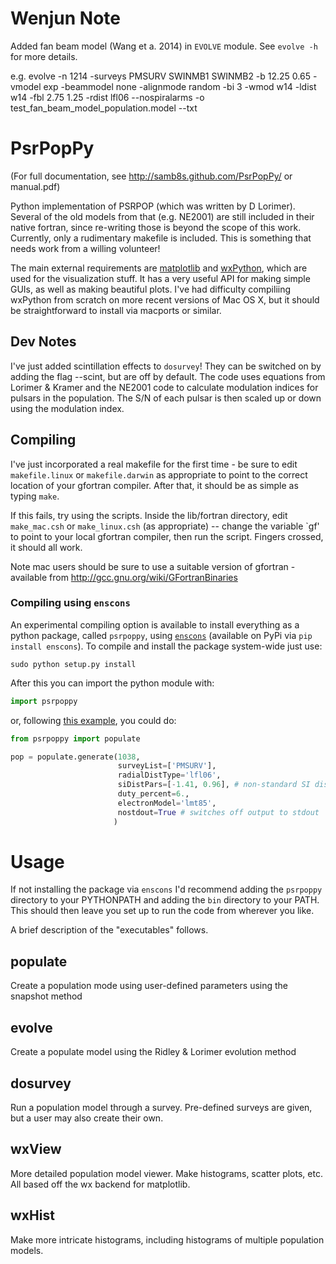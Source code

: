 Wenjun Note
========

Added fan beam model (Wang et a. 2014) in `EVOLVE` module. See `evolve -h` for more details.

e.g. evolve -n 1214 -surveys PMSURV SWINMB1 SWINMB2 -b 12.25 0.65 -vmodel exp -beammodel none -alignmode random -bi 3 -wmod w14 -ldist w14 -fbl 2.75 1.25 -rdist lfl06 --nospiralarms -o test_fan_beam_model_population.model --txt

PsrPopPy
========

(For full documentation, see http://samb8s.github.com/PsrPopPy/ or manual.pdf)

Python implementation of PSRPOP (which was written by D Lorimer).
Several of the old models from that (e.g. NE2001) are still included in their native fortran, since re-writing those is beyond the scope of this work. Currently, only a rudimentary makefile is included. This is something that needs work from a willing volunteer!

The main external requirements are [matplotlib](matplotlib.sourceforge.net) and [wxPython](http://wxpython.org/), which are used for the visualization stuff. It has a very useful API for making simple GUIs, as well as making beautiful plots. I've had difficulty compiliing wxPython from scratch on more recent versions of Mac OS X, but it should be straightforward to install via macports or similar.

Dev Notes
---------

I've just added scintillation effects to `dosurvey`! They can be switched on by adding the
flag --scint, but are off by default. The code uses equations from Lorimer & Kramer and 
the NE2001 code to calculate modulation indices for pulsars in the population. The S/N of each
pulsar is then scaled up or down using the modulation index.

Compiling
---------

I've just incorporated a real makefile for the first time - be sure to edit `makefile.linux` or `makefile.darwin` as appropriate to point to the correct location of your gfortran compiler. After that, it should be as simple as typing `make`.

If this fails, try using the scripts. Inside the lib/fortran directory, edit `make_mac.csh` or `make_linux.csh` (as appropriate) -- change the variable `gf' to point to your local gfortran compiler, then run the script. Fingers crossed, it should all work.

Note mac users should be sure to use a suitable version of gfortran - available from http://gcc.gnu.org/wiki/GFortranBinaries

### Compiling using `enscons`

An experimental compiling option is available to install everything as a python package, called `psrpoppy`, using
[`enscons`](https://bitbucket.org/dholth/enscons) (available on PyPi via `pip install enscons`). To compile and install the package system-wide just use:

```
sudo python setup.py install
```

After this you can import the python module with:

```python
import psrpoppy
```

or, following [this example](examples/populate_and_survey.py), you could do:

```python
from psrpoppy import populate

pop = populate.generate(1038, 
                        surveyList=['PMSURV'],
                        radialDistType='lfl06',
                        siDistPars=[-1.41, 0.96], # non-standard SI distribution
                        duty_percent=6.,
                        electronModel='lmt85',
                        nostdout=True # switches off output to stdout
                       )
```

Usage
=====

If not installing the package via `enscons` I'd recommend adding the `psrpoppy` directory to your PYTHONPATH and adding the `bin` directory to your PATH. This should then leave you set up to run the code from wherever you like.


A brief description of the "executables" follows.

populate
--------

Create a population mode using user-defined parameters using the snapshot method

evolve
------

Create a populate model using the Ridley & Lorimer evolution method

dosurvey 
--------

Run a population model through a survey. Pre-defined surveys are given, but a user may also create their own.

wxView
------

More detailed population model viewer. Make histograms, scatter plots, etc. All based off the wx backend for matplotlib.

wxHist
------

Make more intricate histograms, including histograms of multiple population models.
